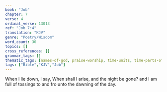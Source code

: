 ```yaml
---
book: "Job"
chapter: 7
verse: 4
ordinal_verse: 13013
ref: "Job 7:4"
translation: "KJV"
genre: "Poetry/Wisdom"
word_count: 30
topics: []
cross_references: []
grammar_tags: []
thematic_tags: [names-of-god, praise-worship, time-units, time-parts-of-day, time]
tags: ["Bible","KJV","Job"]
---
```

When I lie down, I say, When shall I arise, and the night be gone? and I am full of tossings to and fro unto the dawning of the day.

